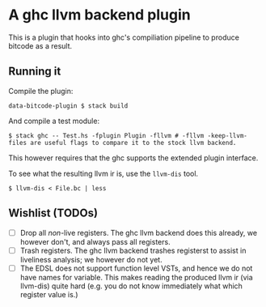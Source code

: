 # A ghc llvm backend plugin

This is a plugin that hooks into ghc's compiliation pipeline to produce bitcode
as a result.

## Running it

Compile the plugin:
```
data-bitcode-plugin $ stack build
```

And compile a test module:
```
$ stack ghc -- Test.hs -fplugin Plugin -fllvm # -fllvm -keep-llvm-files are useful flags to compare it to the stock llvm backend.
```

This however requires that the ghc supports the extended plugin interface.

To see what the resulting llvm ir is, use the `llvm-dis` tool.

```
$ llvm-dis < File.bc | less
```

## Wishlist (TODOs)

- [ ] Drop all *non*-live registers.  The ghc llvm backend does this already, we however don't, and always pass all registers.
- [ ] Trash registers.  The ghc llvm backend trashes registerst to assist in liveliness analysis; we however do not yet.
- [ ] The EDSL does not support function level VSTs, and hence we do not have names for variable. This makes reading the produced
      llvm ir (via llvm-dis) quite hard (e.g. you do not know immediately what which register value is.)
